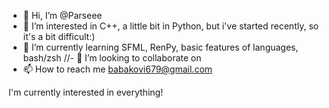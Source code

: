 - 👋 Hi, I’m @Parseee
- 👀 I’m interested in C++, a little bit in Python, but i've started recently, so it's a bit difficult:)
- 🌱 I’m currently learning SFML, RenPy, basic features of languages, bash/zsh
//- 💞️ I’m looking to collaborate on
- 📫 How to reach me babakovi679@gmail.com

I'm currently interested in everything!
<!---
Parseee/Parseee is a ✨ special ✨ repository because its `README.md` (this file) appears on your GitHub profile.
You can click the Preview link to take a look at your changes.
--->
